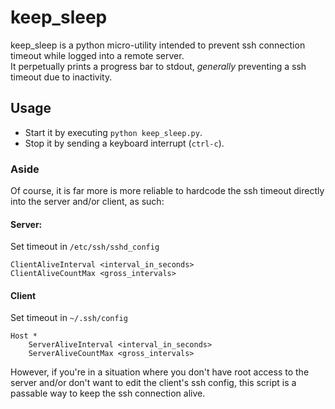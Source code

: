 # keep_sleep
keep_sleep is a python micro-utility intended to prevent ssh connection timeout
while logged into a remote server.  
It perpetually prints a progress bar to stdout, *generally* preventing a ssh
timeout due to inactivity.

## Usage
- Start it by executing `python keep_sleep.py`.
- Stop it by sending a keyboard interrupt (`ctrl-c`).

### Aside
Of course, it is far more is more reliable to hardcode the ssh timeout directly
into the server and/or client, as such:

#### Server:
Set timeout in `/etc/ssh/sshd_config`

    ClientAliveInterval <interval_in_seconds>
    ClientAliveCountMax <gross_intervals>

#### Client
Set timeout in `~/.ssh/config`

    Host *
        ServerAliveInterval <interval_in_seconds>
        ServerAliveCountMax <gross_intervals>


However, if you're in a situation where you don't have root access to the
server and/or don't want to edit the client's ssh config, this script is a
passable way to keep the ssh connection alive.
